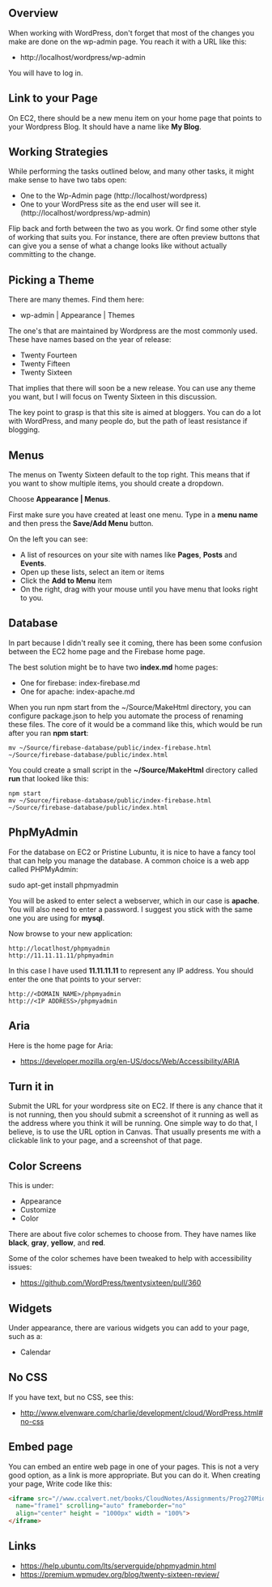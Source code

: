 ## Overview

When working with WordPress, don't forget that most of the changes you make are done on the wp-admin page. You reach it with a URL like this:

- http://localhost/wordpress/wp-admin

You will have to log in.

## Link to your Page

On EC2, there should be a new menu item on your home page that points to your Wordpress Blog. It should have a name like **My Blog**.

## Working Strategies

While performing the tasks outlined below, and many other tasks, it might make sense to have two tabs open:

- One to the Wp-Admin page  (http://localhost/wordpress)
- One to your WordPress site as the end user will see it. (http://localhost/wordpress/wp-admin)

Flip back and forth between the two as you work. Or find some other style of working that suits you. For instance, there are often preview buttons that can give you a sense of what a change looks like without actually committing to the change.

## Picking a Theme

There are many themes. Find them here:

- wp-admin | Appearance | Themes

The one's that are maintained by Wordpress are the most commonly used. These have names based on the year of release:

- Twenty Fourteen
- Twenty Fifteen
- Twenty Sixteen

That implies that there will soon be a new release. You can use any theme you want, but I will focus on Twenty Sixteen in this discussion.

The key point to grasp is that this site is aimed at bloggers. You can do a lot with WordPress, and many people do, but the path of least resistance if blogging.

## Menus

The menus on Twenty Sixteen default to the top right. This means that if you want to show multiple items, you should create a dropdown.

Choose **Appearance | Menus**.

First make sure you have created at least one menu. Type in a **menu name** and then press the **Save/Add Menu** button.

On the left you can see:

- A list of resources on your site with names like **Pages**, **Posts** and **Events**.
- Open up these lists, select an item or items
- Click the **Add to Menu** item
- On the right, drag with your mouse until you have menu that looks right to you.

## Database

In part because I didn't really see it coming, there has been some confusion between the EC2 home page and the Firebase home page.

The best solution might be to have two **index.md** home pages:

- One for firebase: index-firebase.md
- One for apache: index-apache.md

When you run npm start from the ~/Source/MakeHtml directory, you can configure package.json to help you automate the process of renaming these files. The core of it would be a command like this, which would be run after you ran **npm start**:

```text
mv ~/Source/firebase-database/public/index-firebase.html ~/Source/firebase-database/public/index.html
```

You could create a small script in the **~/Source/MakeHtml** directory called **run** that looked like this:

```text
npm start
mv ~/Source/firebase-database/public/index-firebase.html ~/Source/firebase-database/public/index.html
```

## PhpMyAdmin

For the database on EC2 or Pristine Lubuntu, it is nice to have a fancy tool that can help you manage the database. A common choice is a web app called PHPMyAdmin:

  sudo apt-get install phpmyadmin

You will be asked to enter select a webserver, which in our case is **apache**. You will also need to enter a password. I suggest you stick with the same one you are using for **mysql**.

Now browse to your new application:

```
http://locatlhost/phpmyadmin
http://11.11.11.11/phpmyadmin
```

In this case I have used **11.11.11.11** to represent any IP address. You should enter the one that points to your server:

```
http://<DOMAIN_NAME>/phpmyadmin
http://<IP ADDRESS>/phpmyadmin
```

## Aria

Here is the home page for Aria:

- <https://developer.mozilla.org/en-US/docs/Web/Accessibility/ARIA>


## Turn it in

Submit the URL for your wordpress site on EC2. If there is any chance that it is not running, then you should submit a screenshot of it running as well as the address where you think it will be running. One simple way to do that, I believe, is to use the URL option in Canvas. That usually presents me with a clickable link to your page, and a screenshot of that page.

## Color Screens

This is under:

- Appearance
- Customize
- Color

There are about five color schemes to choose from. They have names like **black**, **gray**, **yellow**, and **red**.

Some of the color schemes have been tweaked to help with accessibility issues:

- <https://github.com/WordPress/twentysixteen/pull/360>

## Widgets

Under appearance, there are various widgets you can add to your page, such as a:

- Calendar

## No CSS

If you have text, but no CSS, see this:

- <http://www.elvenware.com/charlie/development/cloud/WordPress.html#no-css>

## Embed page

You can embed an entire web page in one of your pages. This is not a very good option, as a link is more appropriate. But you can do it. When creating your page, Write code like this:

```html
<iframe src="//www.ccalvert.net/books/CloudNotes/Assignments/Prog270Midterm2016.html"
  name="frame1" scrolling="auto" frameborder="no"
  align="center" height = "1000px" width = "100%">
</iframe>
```

## Links

- <https://help.ubuntu.com/lts/serverguide/phpmyadmin.html>
- <https://premium.wpmudev.org/blog/twenty-sixteen-review/>
